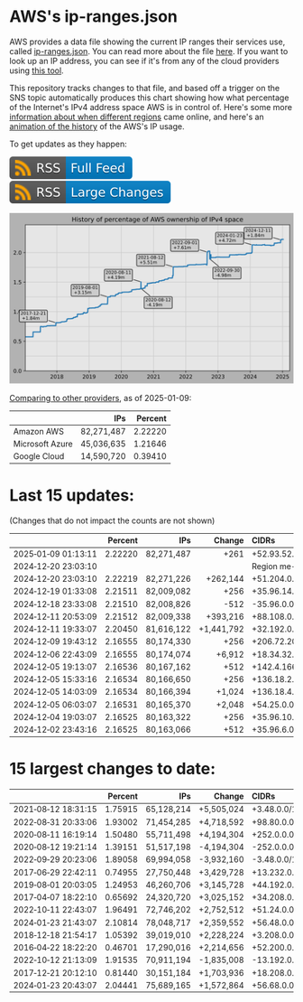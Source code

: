 # AWS's ip-ranges.json

AWS provides a data file showing the current IP ranges their
services use, called [ip-ranges.json](https://ip-ranges.amazonaws.com/ip-ranges.json).
You can read more about the file [here](https://docs.aws.amazon.com/general/latest/gr/aws-ip-ranges.html).
If you want to look up an IP address, you can see if it's from any of the cloud providers using [this tool](https://cloud-ips.s3-us-west-2.amazonaws.com/index.html).

This repository tracks changes to that file, and based off a trigger on the SNS 
topic automatically produces this chart showing how what percentage of the 
Internet's IPv4 address space AWS is in control of.  Here's some 
more [information about when different regions](announces.md) came 
online, and here's an [animation of the history](https://youtu.be/Su25yl7eol8) 
of the AWS's IP usage.

To get updates as they happen:

[![RSS Icon (Full Feed)](images/rss_badge.svg)](https://raw.githubusercontent.com/seligman/aws-ip-ranges/master/rss.xml)
[![RSS Icon (Large Changes)](images/rss_badge_partial.svg)](https://raw.githubusercontent.com/seligman/aws-ip-ranges/master/rss_big_changes.xml)

![History of AWS](history_count.svg)

[Comparing to other providers](https://github.com/seligman/cloud_sizes), as of 2025-01-09:

| | IPs | Percent |
| --- | ---: | ---: |
| Amazon AWS | 82,271,487 | 2.22220 |
| Microsoft Azure | 45,036,635 | 1.21646 |
| Google Cloud | 14,590,720 | 0.39410 |


# Last 15 updates:

(Changes that do not impact the counts are not shown)

| | Percent | IPs | Change | CIDRs |
| :--- | ---: | ---: | ---: | :--- |
| 2025&#8209;01&#8209;09&nbsp;01:13:11 | 2.22220 | 82,271,487 | +261 | +52.93.52.160/29,&nbsp;+52.93.53.0/29,&nbsp;+52.93.84.160/29,&nbsp;... |
| 2024&#8209;12&#8209;20&nbsp;23:03:10 | | | | Region me-west-1 |
| 2024&#8209;12&#8209;20&nbsp;23:03:10 | 2.22219 | 82,271,226 | +262,144 | +51.204.0.0/14 |
| 2024&#8209;12&#8209;19&nbsp;01:33:08 | 2.21511 | 82,009,082 | +256 | +35.96.14.0/24 |
| 2024&#8209;12&#8209;18&nbsp;23:33:08 | 2.21510 | 82,008,826 | -512 | -35.96.0.0/24,&nbsp;-35.96.10.0/24 |
| 2024&#8209;12&#8209;11&nbsp;20:53:09 | 2.21512 | 82,009,338 | +393,216 | +88.108.0.0/14,&nbsp;+13.150.0.0/15 |
| 2024&#8209;12&#8209;11&nbsp;19:33:07 | 2.20450 | 81,616,122 | +1,441,792 | +32.192.0.0/12,&nbsp;+51.200.0.0/14,&nbsp;+43.220.0.0/15 |
| 2024&#8209;12&#8209;09&nbsp;19:43:12 | 2.16555 | 80,174,330 | +256 | +206.72.209.0/24 |
| 2024&#8209;12&#8209;06&nbsp;22:43:09 | 2.16555 | 80,174,074 | +6,912 | +18.34.32.0/20,&nbsp;+18.34.240.0/22,&nbsp;+18.34.248.0/22,&nbsp;... |
| 2024&#8209;12&#8209;05&nbsp;19:13:07 | 2.16536 | 80,167,162 | +512 | +142.4.166.0/23 |
| 2024&#8209;12&#8209;05&nbsp;15:33:16 | 2.16534 | 80,166,650 | +256 | +136.18.2.0/24 |
| 2024&#8209;12&#8209;05&nbsp;14:03:09 | 2.16534 | 80,166,394 | +1,024 | +136.18.4.0/22 |
| 2024&#8209;12&#8209;05&nbsp;06:03:07 | 2.16531 | 80,165,370 | +2,048 | +54.25.0.0/21 |
| 2024&#8209;12&#8209;04&nbsp;19:03:07 | 2.16525 | 80,163,322 | +256 | +35.96.10.0/24 |
| 2024&#8209;12&#8209;02&nbsp;23:43:16 | 2.16525 | 80,163,066 | +512 | +35.96.6.0/24,&nbsp;+192.157.36.0/24 |


# 15 largest changes to date:

| | Percent | IPs | Change | CIDRs |
| :--- | ---: | ---: | ---: | :--- |
| 2021&#8209;08&#8209;12&nbsp;18:31:15 | 1.75915 | 65,128,214 | +5,505,024 | +3.48.0.0/12,&nbsp;+35.96.0.0/12,&nbsp;+3.152.0.0/13,&nbsp;... |
| 2022&#8209;08&#8209;31&nbsp;20:33:06 | 1.93002 | 71,454,285 | +4,718,592 | +98.80.0.0/12,&nbsp;+184.32.0.0/12,&nbsp;+13.184.0.0/13,&nbsp;... |
| 2020&#8209;08&#8209;11&nbsp;16:19:14 | 1.50480 | 55,711,498 | +4,194,304 | +252.0.0.0/10 |
| 2020&#8209;08&#8209;12&nbsp;19:21:14 | 1.39151 | 51,517,198 | -4,194,304 | -252.0.0.0/10 |
| 2022&#8209;09&#8209;29&nbsp;20:23:06 | 1.89058 | 69,994,058 | -3,932,160 | -3.48.0.0/12,&nbsp;-35.96.0.0/12,&nbsp;-3.240.0.0/13,&nbsp;... |
| 2017&#8209;06&#8209;29&nbsp;22:42:11 | 0.74955 | 27,750,448 | +3,429,728 | +13.232.0.0/13,&nbsp;+34.240.0.0/13,&nbsp;+35.168.0.0/13,&nbsp;... |
| 2019&#8209;08&#8209;01&nbsp;20:03:05 | 1.24953 | 46,260,706 | +3,145,728 | +44.192.0.0/10,&nbsp;-3.192.0.0/12 |
| 2017&#8209;04&#8209;07&nbsp;18:22:10 | 0.65692 | 24,320,720 | +3,025,152 | +34.208.0.0/12,&nbsp;+34.224.0.0/12,&nbsp;+13.58.0.0/15,&nbsp;... |
| 2022&#8209;10&#8209;11&nbsp;22:43:07 | 1.96491 | 72,746,202 | +2,752,512 | +51.24.0.0/13,&nbsp;+57.104.0.0/13,&nbsp;+51.20.0.0/14,&nbsp;... |
| 2024&#8209;01&#8209;23&nbsp;21:43:07 | 2.10814 | 78,048,717 | +2,359,552 | +56.48.0.0/13,&nbsp;+16.28.0.0/14,&nbsp;+16.64.0.0/14,&nbsp;... |
| 2018&#8209;12&#8209;18&nbsp;21:54:17 | 1.05392 | 39,019,010 | +2,228,224 | +3.208.0.0/12,&nbsp;+3.224.0.0/12,&nbsp;+13.48.0.0/15 |
| 2016&#8209;04&#8209;22&nbsp;18:22:20 | 0.46701 | 17,290,016 | +2,214,656 | +52.200.0.0/13,&nbsp;+52.208.0.0/13,&nbsp;+52.36.0.0/14,&nbsp;... |
| 2022&#8209;10&#8209;12&nbsp;21:13:09 | 1.91535 | 70,911,194 | -1,835,008 | -13.192.0.0/13,&nbsp;-16.28.0.0/14,&nbsp;-40.172.0.0/14,&nbsp;... |
| 2017&#8209;12&#8209;21&nbsp;20:12:10 | 0.81440 | 30,151,184 | +1,703,936 | +18.208.0.0/13,&nbsp;+18.204.0.0/14,&nbsp;+18.224.0.0/14,&nbsp;... |
| 2024&#8209;01&#8209;23&nbsp;20:43:07 | 2.04441 | 75,689,165 | +1,572,864 | +56.68.0.0/14,&nbsp;+56.128.0.0/14,&nbsp;+56.136.0.0/14,&nbsp;... |
